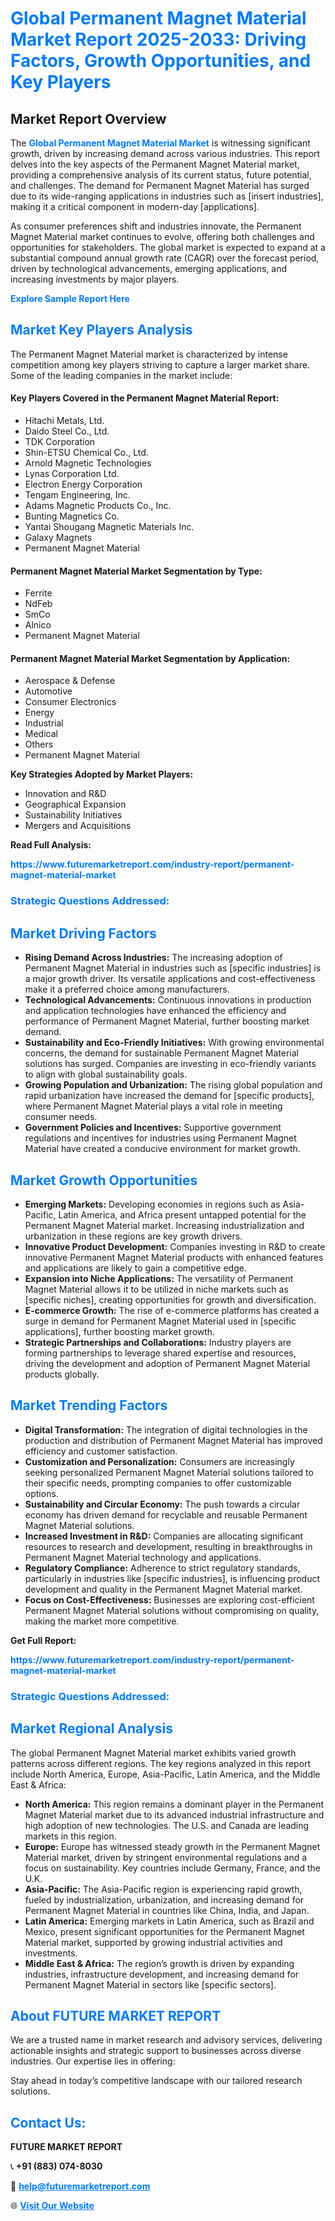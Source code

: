 <h1 style="color: #007BFF;">Global Permanent Magnet Material Market Report 2025-2033: Driving Factors, Growth Opportunities, and Key Players</h1>

<section id="overview">
<h2>Market Report Overview</h2>
<p>The <a href="https://www.futuremarketreport.com/industry-report/permanent-magnet-material-market" style="color: #007BFF; text-decoration: none;"><strong>Global Permanent Magnet Material Market</strong></a> is witnessing significant growth, driven by increasing demand across various industries. This report delves into the key aspects of the Permanent Magnet Material market, providing a comprehensive analysis of its current status, future potential, and challenges. The demand for Permanent Magnet Material has surged due to its wide-ranging applications in industries such as [insert industries], making it a critical component in modern-day [applications].</p>
<p>As consumer preferences shift and industries innovate, the Permanent Magnet Material market continues to evolve, offering both challenges and opportunities for stakeholders. The global market is expected to expand at a substantial compound annual growth rate (CAGR) over the forecast period, driven by technological advancements, emerging applications, and increasing investments by major players.</p>
</section>

<section id="overview">
<p><a href="https://www.futuremarketreport.com/request-sample/reportId=100238" style="color: #007BFF; text-decoration: none;"><strong>Explore Sample Report Here</strong></a></p>
</section>

<section id="key-players">
<h2 style="color: #007BFF;">Market Key Players Analysis</h2>
<p>The Permanent Magnet Material market is characterized by intense competition among key players striving to capture a larger market share. Some of the leading companies in the market include:</p>
<h4>Key Players Covered in the Permanent Magnet Material Report:</h4>
<ul><li>Hitachi Metals, Ltd.</li><li>Daido Steel Co., Ltd.</li><li>TDK Corporation</li><li>Shin-ETSU Chemical Co., Ltd.</li><li>Arnold Magnetic Technologies</li><li>Lynas Corporation Ltd.</li><li>Electron Energy Corporation</li><li>Tengam Engineering, Inc.</li><li>Adams Magnetic Products Co., Inc.</li><li>Bunting Magnetics Co.</li><li>Yantai Shougang Magnetic Materials Inc.</li><li>Galaxy Magnets</li><li>Permanent Magnet Material</li></ul>
<h4>Permanent Magnet Material Market Segmentation by Type:</h4>
<ul><li>Ferrite</li><li>NdFeb</li><li>SmCo</li><li>Alnico</li><li>Permanent Magnet Material</li></ul>

<h4>Permanent Magnet Material Market Segmentation by Application:</h4>
<ul><li>Aerospace &amp; Defense</li><li>Automotive</li><li>Consumer Electronics</li><li>Energy</li><li>Industrial</li><li>Medical</li><li>Others</li><li>Permanent Magnet Material</li></ul>
<p><strong>Key Strategies Adopted by Market Players:</strong></p>
<ul>
<li>Innovation and R&D</li>
<li>Geographical Expansion</li>
<li>Sustainability Initiatives</li>
<li>Mergers and Acquisitions</li>
</ul>
</section>

<section>
<p><strong>Read Full Analysis: </strong></p><a href="https://www.futuremarketreport.com/industry-report/permanent-magnet-material-market" style="color: #007BFF; text-decoration: none;"><strong>https://www.futuremarketreport.com/industry-report/permanent-magnet-material-market</strong></a>
<h3 style="color: #007BFF;">Strategic Questions Addressed:</h3>
</section>

<section id="driving-factors">
<h2 style="color: #007BFF;">Market Driving Factors</h2>
<ul>
<li><strong>Rising Demand Across Industries:</strong> The increasing adoption of Permanent Magnet Material in industries such as [specific industries] is a major growth driver. Its versatile applications and cost-effectiveness make it a preferred choice among manufacturers.</li>
<li><strong>Technological Advancements:</strong> Continuous innovations in production and application technologies have enhanced the efficiency and performance of Permanent Magnet Material, further boosting market demand.</li>
<li><strong>Sustainability and Eco-Friendly Initiatives:</strong> With growing environmental concerns, the demand for sustainable Permanent Magnet Material solutions has surged. Companies are investing in eco-friendly variants to align with global sustainability goals.</li>
<li><strong>Growing Population and Urbanization:</strong> The rising global population and rapid urbanization have increased the demand for [specific products], where Permanent Magnet Material plays a vital role in meeting consumer needs.</li>
<li><strong>Government Policies and Incentives:</strong> Supportive government regulations and incentives for industries using Permanent Magnet Material have created a conducive environment for market growth.</li>
</ul>
</section>

<section id="growth-opportunities">
<h2 style="color: #007BFF;">Market Growth Opportunities</h2>
<ul>
<li><strong>Emerging Markets:</strong> Developing economies in regions such as Asia-Pacific, Latin America, and Africa present untapped potential for the Permanent Magnet Material market. Increasing industrialization and urbanization in these regions are key growth drivers.</li>
<li><strong>Innovative Product Development:</strong> Companies investing in R&D to create innovative Permanent Magnet Material products with enhanced features and applications are likely to gain a competitive edge.</li>
<li><strong>Expansion into Niche Applications:</strong> The versatility of Permanent Magnet Material allows it to be utilized in niche markets such as [specific niches], creating opportunities for growth and diversification.</li>
<li><strong>E-commerce Growth:</strong> The rise of e-commerce platforms has created a surge in demand for Permanent Magnet Material used in [specific applications], further boosting market growth.</li>
<li><strong>Strategic Partnerships and Collaborations:</strong> Industry players are forming partnerships to leverage shared expertise and resources, driving the development and adoption of Permanent Magnet Material products globally.</li>
</ul>
</section>

<section id="trending-factors">
<h2 style="color: #007BFF;">Market Trending Factors</h2>
<ul>
<li><strong>Digital Transformation:</strong> The integration of digital technologies in the production and distribution of Permanent Magnet Material has improved efficiency and customer satisfaction.</li>
<li><strong>Customization and Personalization:</strong> Consumers are increasingly seeking personalized Permanent Magnet Material solutions tailored to their specific needs, prompting companies to offer customizable options.</li>
<li><strong>Sustainability and Circular Economy:</strong> The push towards a circular economy has driven demand for recyclable and reusable Permanent Magnet Material solutions.</li>
<li><strong>Increased Investment in R&D:</strong> Companies are allocating significant resources to research and development, resulting in breakthroughs in Permanent Magnet Material technology and applications.</li>
<li><strong>Regulatory Compliance:</strong> Adherence to strict regulatory standards, particularly in industries like [specific industries], is influencing product development and quality in the Permanent Magnet Material market.</li>
<li><strong>Focus on Cost-Effectiveness:</strong> Businesses are exploring cost-efficient Permanent Magnet Material solutions without compromising on quality, making the market more competitive.</li>
</ul>
</section>

<section>
<p><strong>Get Full Report: </strong></p><a href="https://www.futuremarketreport.com/industry-report/permanent-magnet-material-market" style="color: #007BFF; text-decoration: none;"><strong>https://www.futuremarketreport.com/industry-report/permanent-magnet-material-market</strong></a>
<h3 style="color: #007BFF;">Strategic Questions Addressed:</h3>
</section>


<section id="regional-analysis">
<h2 style="color: #007BFF;">Market Regional Analysis</h2>
<p>The global Permanent Magnet Material market exhibits varied growth patterns across different regions. The key regions analyzed in this report include North America, Europe, Asia-Pacific, Latin America, and the Middle East & Africa:</p>
<ul>
<li><strong>North America:</strong> This region remains a dominant player in the Permanent Magnet Material market due to its advanced industrial infrastructure and high adoption of new technologies. The U.S. and Canada are leading markets in this region.</li>
<li><strong>Europe:</strong> Europe has witnessed steady growth in the Permanent Magnet Material market, driven by stringent environmental regulations and a focus on sustainability. Key countries include Germany, France, and the U.K.</li>
<li><strong>Asia-Pacific:</strong> The Asia-Pacific region is experiencing rapid growth, fueled by industrialization, urbanization, and increasing demand for Permanent Magnet Material in countries like China, India, and Japan.</li>
<li><strong>Latin America:</strong> Emerging markets in Latin America, such as Brazil and Mexico, present significant opportunities for the Permanent Magnet Material market, supported by growing industrial activities and investments.</li>
<li><strong>Middle East & Africa:</strong> The region’s growth is driven by expanding industries, infrastructure development, and increasing demand for Permanent Magnet Material in sectors like [specific sectors].</li>
</ul>
</section>

<footer>
<h2 style="color: #007BFF;">About FUTURE MARKET REPORT</h2>
<p>We are a trusted name in market research and advisory services, delivering actionable insights and strategic support to businesses across diverse industries. Our expertise lies in offering:</p>

<p>Stay ahead in today’s competitive landscape with our tailored research solutions.</p>

<h2 style="color: #007BFF;">Contact Us:</h2>
<p><strong>FUTURE MARKET REPORT</strong></p>
<p>📞 <strong>+91 (883) 074-8030</strong></p>
<p>📧 <strong><a href="mailto:help@futuremarketreport.com" style="color: #007BFF;">help@futuremarketreport.com</a></strong></p>
<p>🌐 <strong><a href="https://www.futuremarketreport.com/" style="color: #007BFF;">Visit Our Website</a></strong></p>
</footer>